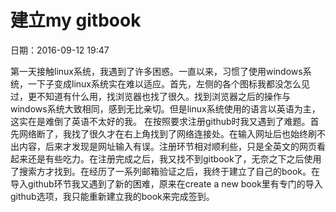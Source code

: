 # 建立my gitbook

日期：2016-09-12 19:47

第一天接触linux系统，我遇到了许多困惑。一直以来，习惯了使用windows系统，一下子变成linux系统实在难以适应。首先，左侧的各个图标我都没怎么见过，更不知道有什么用，找浏览器也找了很久。找到浏览器之后的操作与windows系统大致相同，感到无比亲切。但是linux系统使用的语言以英语为主，这实在是难倒了英语不太好的我。
在按照要求注册github时我又遇到了难题。首先网络断了，我找了很久才在右上角找到了网络连接处。在输入网址后也始终刷不出内容，后来才发现是网址输入有误。注册环节相对顺利些，只是全英文的网页看起来还是有些吃力。在注册完成之后，我又找不到gitbook了，无奈之下之后使用了搜索方才找到。在经历了一系列邮箱验证之后，我终于建立了自己的book。在导入github环节我又遇到了新的困难，原来在create a new book里有专门的导入github选项，我只能重新建立我的book来完成签到。